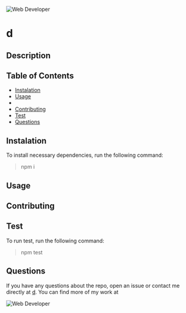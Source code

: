 
  ![Web Developer](https://img.shields.io/badge/bootcamp-Web%20Developer-red)
  # d

  
  

  ## Description
  
  
  
  ## Table of Contents
  - [ Instalation ](#instalation)
  - [ Usage ](#usage)
  - 
  - [ Contributing](#Contributing)
  - [ Test ](#test)
  - [ Questions ](#questions)
  
  <a name="instalation"></a>
  
  ## Instalation
  
  To install necessary dependencies, run the following command:
  
  > npm i
  
  <a name="usage"></a>
  
  ## Usage
  
  
  


  
  
  <a name="Contributing"></a>
  
  ## Contributing
  
  
  
  <a name="test"></a>
  
  ## Test
  
  To run test, run the following command:
  
  > npm test
  
  <a name="questions"></a>
  
  ## Questions
  
  If you have any questions about the repo, open an issue or contact me directly at [d](mailto:d). You can find more of my work at [](https://github.com/)
  
  ![Web Developer](https://img.shields.io/badge/bootcamp-Web%20Developer-red)
  